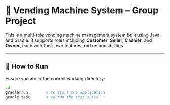 # 🧃 Vending Machine System – Group Project

This is a multi-role vending machine management system built using Java and Gradle. It supports roles including **Customer**, **Seller**, **Cashier**, and **Owner**, each with their own features and responsibilities.

---

## 🚀 How to Run

Ensure you are in the correct working directory:

```bash
cd 
gradle run        # to start the application
gradle test       # to run the test suite
